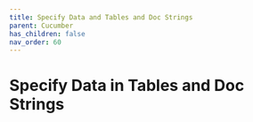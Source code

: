 ```yaml
---
title: Specify Data and Tables and Doc Strings
parent: Cucumber
has_children: false
nav_order: 60
---
```


# Specify Data in Tables and Doc Strings